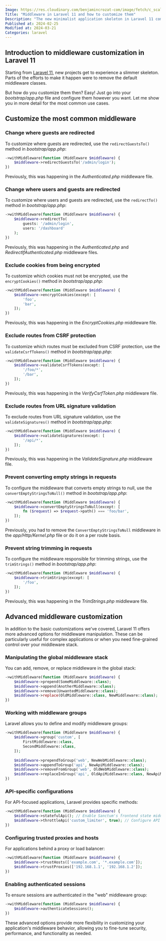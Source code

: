 ```yaml
---
Image: https://res.cloudinary.com/benjamincrozat-com/image/fetch/c_scale,f_webp,q_auto,w_1200/https://github.com/benjamincrozat/content/assets/3613731/6b486727-4fca-4624-8e61-b01f2c526d76
Title: "Middleware in Laravel 11 and how to customize them"
Description: "The new minimalist application skeleton in Laravel 11 comes without middleware classes. Here's how to customize them."
Published at: 2024-02-25
Modified at: 2024-03-21
Categories: laravel
---
```


## Introduction to middleware customization in Laravel 11

Starting from [Laravel 11](https://laravel.com/docs/11.x/releases), new projects get to experience a slimmer skeleton. Parts of the efforts to make it happen were to remove the default middleware classes.

But how do you customize them then? Easy! Just go into your *bootstrap/app.php* file and configure them however you want. Let me show you in more detail for the most common use cases.

## Customize the most common middleware

### Change where guests are redirected

To customize where guests are redirected, use the `redirectGuestsTo()` method in _bootstrap/app.php_:

```php
->withMiddleware(function (Middleware $middleware) {
    $middleware->redirectGuestsTo('/admin/login');
})
```

Previously, this was happening in the *Authenticated.php* middleware file.

### Change where users and guests are redirected

To customize where users and guests are redirected, use the `redirectTo()` method in _bootstrap/app.php_:

```php
->withMiddleware(function (Middleware $middleware) {
    $middleware->redirectTo(
        guests: '/admin/login',
        users: '/dashboard'
    );
})
```

Previously, this was happening in the *Authenticated.php* and *RedirectIfAuthenticated.php* middleware files.

### Exclude cookies from being encrypted

To customize which cookies must not be encrypted, use the `encryptCookies()` method in _bootstrap/app.php_:

```php
->withMiddleware(function (Middleware $middleware) {
    $middleware->encryptCookies(except: [
        'foo',
        'bar',
    ]);
})
```

Previously, this was happening in the *EncryptCookies.php* middleware file.

### Exclude routes from CSRF protection

To customize which routes must be excluded from CSRF protection, use the `validateCsrfTokens()` method in _bootstrap/app.php_:

```php
->withMiddleware(function (Middleware $middleware) {
    $middleware->validateCsrfTokens(except: [
        '/foo/*',
        '/bar',
    ]);
})
```

Previously, this was happening in the *VerifyCsrfToken.php* middleware file.

### Exclude routes from URL signature validation

To exclude routes from URL signature validation, use the `validateSignatures()` method in _bootstrap/app.php_:

```php
->withMiddleware(function (Middleware $middleware) {
    $middleware->validateSignatures(except: [
        '/api/*',
    ]);
})
```

Previously, this was happening in the *ValidateSignature.php* middleware file.

### Prevent converting empty strings in requests

To configure the middleware that converts empty strings to null, use the `convertEmptyStringsToNull()` method in _bootstrap/app.php_:

```php
->withMiddleware(function (Middleware $middleware) {
    $middleware->convertEmptyStringsToNull(except: [
        fn ($request) => $request->path() === 'foo/bar',
    ]);
})
```

Previously, you had to remove the `ConvertEmptyStringsToNull` middleware in the *app/Http/Kernel.php* file or do it on a per route basis.

### Prevent string trimming in requests

To configure the middleware responsible for trimming strings, use the `trimStrings()` method in _bootstrap/app.php_:

```php
->withMiddleware(function (Middleware $middleware) {
    $middleware->trimStrings(except: [
        '/foo',
    ]);
})
```

Previously, this was happening in the *TrimStrings.php* middleware file.

## Advanced middleware customization

In addition to the basic customizations we've covered, Laravel 11 offers more advanced options for middleware manipulation. These can be particularly useful for complex applications or when you need fine-grained control over your middleware stack.

### Manipulating the global middleware stack

You can add, remove, or replace middleware in the global stack:

```php
->withMiddleware(function (Middleware $middleware) {
    $middleware->prepend(SomeMiddleware::class);
    $middleware->append(AnotherMiddleware::class);
    $middleware->remove(UnwantedMiddleware::class);
    $middleware->replace(OldMiddleware::class, NewMiddleware::class);
})
```

### Working with middleware groups

Laravel allows you to define and modify middleware groups:

```php
->withMiddleware(function (Middleware $middleware) {
    $middleware->group('custom', [
        FirstMiddleware::class,
        SecondMiddleware::class,
    ]);
    
    $middleware->prependToGroup('web', NewWebMiddleware::class);
    $middleware->appendToGroup('api', NewApiMiddleware::class);
    $middleware->removeFromGroup('web', OldWebMiddleware::class);
    $middleware->replaceInGroup('api', OldApiMiddleware::class, NewApiMiddleware::class);
})
```

### API-specific configurations

For API-focused applications, Laravel provides specific methods:

```php
->withMiddleware(function (Middleware $middleware) {
    $middleware->statefulApi(); // Enable Sanctum's frontend state middleware
    $middleware->throttleApi('custom_limiter', true); // Configure API rate limiting
})
```

### Configuring trusted proxies and hosts

For applications behind a proxy or load balancer:

```php
->withMiddleware(function (Middleware $middleware) {
    $middleware->trustHosts(['example.com', '*.example.com']);
    $middleware->trustProxies(['192.168.1.1', '192.168.1.2']);
})
```

### Enabling authenticated sessions

To ensure sessions are authenticated in the "web" middleware group:

```php
->withMiddleware(function (Middleware $middleware) {
    $middleware->authenticateSessions();
})
```

These advanced options provide more flexibility in customizing your application's middleware behavior, allowing you to fine-tune security, performance, and functionality as needed.
